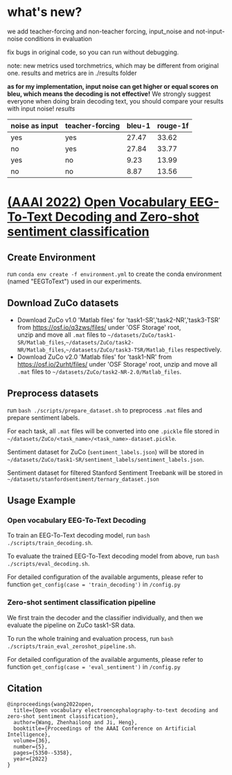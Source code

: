 # what's new?
we add teacher-forcing and non-teacher forcing, input_noise and not-input-noise conditions in evaluation

fix bugs in original code, so you can run without debugging.

note: new metrics used torchmetrics, which may be different from original one. results and metrics are in ./results folder

**as for my implementation, input noise can get higher or equal scores on bleu, which means the decoding is not effective!**
We strongly suggest everyone when doing brain decoding text, you should compare your results with input noise!
*results*

| noise as input | teacher-forcing | bleu-1 | rouge-1f |
|----------------|-----------------|--------|----------|
| yes            | yes             | 27.47  | 33.62    |
| no             | yes             | 27.84  | 33.77    |
| yes            | no              | 9.23   | 13.99    |
| no             | no              | 8.87   | 13.56    |
# [(AAAI 2022) Open Vocabulary EEG-To-Text Decoding and Zero-shot sentiment classification](https://arxiv.org/abs/2112.02690)
## Create Environment
run `conda env create -f environment.yml` to create the conda environment (named "EEGToText") used in our experiments.
## Download ZuCo datasets
- Download ZuCo v1.0 'Matlab files' for 'task1-SR','task2-NR','task3-TSR' from https://osf.io/q3zws/files/ under 'OSF Storage' root,  
unzip and move all `.mat` files to `~/datasets/ZuCo/task1-SR/Matlab_files`,`~/datasets/ZuCo/task2-NR/Matlab_files`,`~/datasets/ZuCo/task3-TSR/Matlab_files` respectively.
- Download ZuCo v2.0 'Matlab files' for 'task1-NR' from https://osf.io/2urht/files/ under 'OSF Storage' root, unzip and move all `.mat` files to `~/datasets/ZuCo/task2-NR-2.0/Matlab_files`.

## Preprocess datasets
run `bash ./scripts/prepare_dataset.sh` to preprocess `.mat` files and prepare sentiment labels. 

For each task, all `.mat` files will be converted into one `.pickle` file stored in `~/datasets/ZuCo/<task_name>/<task_name>-dataset.pickle`. 

Sentiment dataset for ZuCo (`sentiment_labels.json`) will be stored in `~/datasets/ZuCo/task1-SR/sentiment_labels/sentiment_labels.json`. 

Sentiment dataset for filtered Stanford Sentiment Treebank will be stored in `~/datasets/stanfordsentiment/ternary_dataset.json`

## Usage Example
### Open vocabulary EEG-To-Text Decoding
To train an EEG-To-Text decoding model, run `bash ./scripts/train_decoding.sh`.

To evaluate the trained EEG-To-Text decoding model from above, run `bash ./scripts/eval_decoding.sh`.

For detailed configuration of the available arguments, please refer to function `get_config(case = 'train_decoding')` in `/config.py`

### Zero-shot sentiment classification pipeline 
We first train the decoder and the classifier individually, and then we evaluate the pipeline on ZuCo task1-SR data.

To run the whole training and evaluation process, run `bash ./scripts/train_eval_zeroshot_pipeline.sh`.

For detailed configuration of the available arguments, please refer to function `get_config(case = 'eval_sentiment')` in `/config.py`

## Citation
```
@inproceedings{wang2022open,
  title={Open vocabulary electroencephalography-to-text decoding and zero-shot sentiment classification},
  author={Wang, Zhenhailong and Ji, Heng},
  booktitle={Proceedings of the AAAI Conference on Artificial Intelligence},
  volume={36},
  number={5},
  pages={5350--5358},
  year={2022}
}
```

